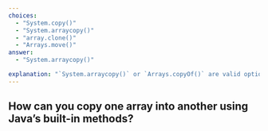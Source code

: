 ```yaml
---
choices:
  - "System.copy()"
  - "System.arraycopy()"
  - "array.clone()"
  - "Arrays.move()"
answer:
  - "System.arraycopy()"

explanation: "`System.arraycopy()` or `Arrays.copyOf()` are valid options."
---
```


## How can you copy one array into another using Java’s built-in methods?
